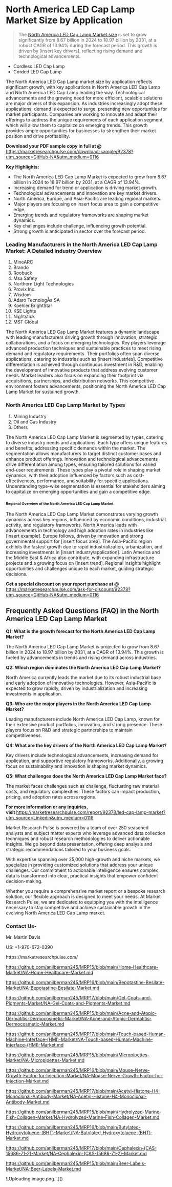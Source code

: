<h1>North America LED Cap Lamp Market&nbsp;Size by Application</h1><blockquote><p>The <a href="https://marketresearchpulse.com/download-sample/92378?utm_source=GitHub-NA&amp;utm_medium=0116">North America LED Cap Lamp Market size</a> is set to grow significantly from 8.67 billion in 2024 to 18.97 billion by 2031, at a robust CAGR of 13.94% during the forecast period. This growth is driven by [insert key drivers], reflecting rising demand and technological advancements.</p></blockquote><ul><li>Cordless LED Cap Lamp<li> Corded LED Cap Lamp</li></ul><p>The North America LED Cap Lamp market size by application reflects significant growth, with key applications in North America LED Cap Lamp and North America LED Cap Lamp leading the way. Technological advancements and the growing need for more efficient, scalable solutions are major drivers of this expansion. As industries increasingly adopt these applications, demand is expected to surge, presenting new opportunities for market participants. Companies are working to innovate and adapt their offerings to address the unique requirements of each application segment, which will allow them to capitalize on emerging trends. This growth provides ample opportunities for businesses to strengthen their market position and drive profitability.</p><p><strong>Download your PDF sample copy in full at @ </strong><a href="https://marketresearchpulse.com/download-sample/92378?utm_source=GitHub-NA&amp;utm_medium=0116">https://marketresearchpulse.com/download-sample/92378?utm_source=GitHub-NA&amp;utm_medium=0116</a></p><p><strong>Key Highlights: </strong></p><ul><li>The North America LED Cap Lamp Market is expected to grow from 8.67 billion in 2024 to 18.97 billion by 2031, at a CAGR of 13.94%.</li><li>Increasing demand for trend or application is driving market growth.</li><li>Technological advancements and innovation are key market drivers.</li><li>North America, Europe, and Asia-Pacific are leading regional markets.</li><li>Major players are focusing on insert focus area to gain a competitive edge.</li><li>Emerging trends and regulatory frameworks are shaping market dynamics.</li><li>Key challenges include challenge, influencing growth potential.</li><li>Strong growth is anticipated in sector over the forecast period.</li></ul><h3>Leading Manufacturers in the North America LED Cap Lamp Market: A Detailed Industry Overview</h3><ol><li>MineARC</li><li>Brando</li><li>Roobuck</li><li>Msa Safety</li><li>Northern Light Technologies</li><li>Provix Inc.</li><li>Wisdom</li><li>Adaro TecnologÃ­a SA</li><li>Koehler BrightStar</li><li>KSE Lights</li><li>Nightstick</li><li>MST Global</li></ol><div class="flex max-w-full flex-col flex-grow"><div class="min-h-8 text-message flex w-full flex-col items-end gap-2 whitespace-normal break-words [.text-message+&amp;]:mt-5" dir="auto" data-message-author-role="assistant" data-message-id="fd8432e4-4910-450d-b182-61b7bfb0a01f" data-message-model-slug="gpt-4o"><div class="flex w-full flex-col gap-1 empty:hidden first:pt-[3px]"><div class="markdown prose w-full break-words dark:prose-invert light"><p>The North America LED Cap Lamp Market features a dynamic landscape with leading manufacturers driving growth through innovation, strategic collaborations, and a focus on emerging technologies. Key players leverage advanced production techniques and sustainable practices to meet rising demand and regulatory requirements. Their portfolios often span diverse applications, catering to industries such as [insert industries]. Competitive differentiation is achieved through continuous investment in R&amp;D, enabling the development of innovative products that address evolving customer needs. Market leaders also focus on expanding their footprint via acquisitions, partnerships, and distribution networks. This competitive environment fosters advancements, positioning the North America LED Cap Lamp Market for sustained growth.</p></div></div></div></div><h3>North America LED Cap Lamp Market by Types</h3><ol><li>Mining Industry<li> Oil and Gas Industry<li> Others</li></ol><div class="flex max-w-full flex-col flex-grow"><div class="min-h-8 text-message flex w-full flex-col items-end gap-2 whitespace-normal break-words [.text-message+&amp;]:mt-5" dir="auto" data-message-author-role="assistant" data-message-id="084470be-0bb7-4664-bddf-5156b4f41249" data-message-model-slug="gpt-4o-mini"><div class="flex w-full flex-col gap-1 empty:hidden first:pt-[3px]"><div class="markdown prose w-full break-words dark:prose-invert light"><p>The North America LED Cap Lamp Market is segmented by types, catering to diverse industry needs and applications. Each type offers unique features and benefits, addressing specific demands within the market. The segmentation allows manufacturers to target distinct customer bases and enhance product offerings. Innovation and technological advancements drive differentiation among types, ensuring tailored solutions for varied end-user requirements. These types play a pivotal role in shaping market dynamics, with their adoption influenced by factors such as cost-effectiveness, performance, and suitability for specific applications. Understanding type-wise segmentation is essential for stakeholders aiming to capitalize on emerging opportunities and gain a competitive edge.</p></div></div></div></div><h3><span style="font-size: 11px;">Regional Overview of the North America LED Cap Lamp Market</span></h3><div class="flex max-w-full flex-col flex-grow"><div class="min-h-8 text-message flex w-full flex-col items-end gap-2 whitespace-normal break-words [.text-message+&amp;]:mt-5" dir="auto" data-message-author-role="assistant" data-message-id="e9038762-ce64-4e30-91c9-9bd413514231" data-message-model-slug="gpt-4o-mini"><div class="flex w-full flex-col gap-1 empty:hidden first:pt-[3px]"><div class="markdown prose w-full break-words dark:prose-invert light"><p>The North America LED Cap Lamp Market demonstrates varying growth dynamics across key regions, influenced by economic conditions, industrial activity, and regulatory frameworks. North America leads with advancements in technology and high adoption rates in industries like [insert example]. Europe follows, driven by innovation and strong governmental support for [insert focus area]. The Asia-Pacific region exhibits the fastest growth due to rapid industrialization, urbanization, and increasing investments in [insert industry/application]. Latin America and the Middle East &amp; Africa also contribute, with expanding infrastructure projects and a growing focus on [insert trend]. Regional insights highlight opportunities and challenges unique to each market, guiding strategic decisions.</p></div></div></div></div><p><strong>Get a special discount on your report purchase at @ </strong><a href="https://marketresearchpulse.com/ask-for-discount/92378?utm_source=GitHub-NA&amp;utm_medium=0116">https://marketresearchpulse.com/ask-for-discount/92378?utm_source=GitHub-NA&amp;utm_medium=0116</a></p><h2>Frequently Asked Questions (FAQ) in the North America LED Cap Lamp Market</h2><p><strong>Q1: What is the growth forecast for the North America LED Cap Lamp Market?</strong></p><p>The North America LED Cap Lamp Market is projected to grow from 8.67 billion in 2024 to 18.97 billion by 2031, at a CAGR of 13.94%. This growth is fueled by advancements in trends and rising demand across industries.</p><p><strong>Q2: Which region dominates the North America LED Cap Lamp Market?</strong></p><p>North America currently leads the market due to its robust industrial base and early adoption of innovative technologies. However, Asia-Pacific is expected to grow rapidly, driven by industrialization and increasing investments in application.</p><p><strong>Q3: Who are the major players in the North America LED Cap Lamp Market?</strong></p><p>Leading manufacturers include North America LED Cap Lamp, known for their extensive product portfolios, innovation, and strong presence. These players focus on R&amp;D and strategic partnerships to maintain competitiveness.</p><p><strong>Q4: What are the key drivers of the North America LED Cap Lamp Market?</strong></p><p>Key drivers include technological advancements, increasing demand for application, and supportive regulatory frameworks. Additionally, a growing focus on sustainability and innovation is shaping market dynamics.</p><p><strong>Q5: What challenges does the North America LED Cap Lamp Market face?</strong></p><p>The market faces challenges such as challenge, fluctuating raw material costs, and regulatory complexities. These factors can impact production, pricing, and adoption rates across regions.</p><p><strong>For more information or any inquiries, visit&nbsp;</strong><a href="https://marketresearchpulse.com/report/92378/led-cap-lamp-market?utm_source=Linkedin&utm_medium=0116">https://marketresearchpulse.com/report/92378/led-cap-lamp-market?utm_source=Linkedin&utm_medium=0116</a></p><p>Market Research Pulse is powered by a team of over 250 seasoned analysts and subject matter experts who leverage advanced data collection techniques and robust research methodologies to deliver actionable insights. We go beyond data presentation, offering deep analysis and strategic recommendations tailored to your business goals.</p><p>With expertise spanning over 25,000 high-growth and niche markets, we specialize in providing customized solutions that address your unique challenges. Our commitment to actionable intelligence ensures complex data is transformed into clear, practical insights that empower confident decision-making.</p><p>Whether you require a comprehensive market report or a bespoke research solution, our flexible approach is designed to meet your needs. At Market Research Pulse, we are dedicated to equipping you with the intelligence necessary to stay competitive and achieve sustainable growth in the evolving North America LED Cap Lamp market.</p><h3><strong>Contact Us-</strong></h3><p>Mr. Martin Davis</p><p>US: +1-970-672-0390</p><p>https://marketresearchpulse.com/</p><p><a href="https://github.com/anilberman245/MRP15/blob/main/Home-Healthcare-Market/NA-Home-Healthcare-Market.md">https://github.com/anilberman245/MRP15/blob/main/Home-Healthcare-Market/NA-Home-Healthcare-Market.md</a></p><p><a href="https://github.com/anilberman245/MRP16/blob/main/Bepotastine-Besilate-Market/NA-Bepotastine-Besilate-Market.md">https://github.com/anilberman245/MRP16/blob/main/Bepotastine-Besilate-Market/NA-Bepotastine-Besilate-Market.md</a></p><p><a href="https://github.com/anilberman245/MRP17/blob/main/Gel-Coats-and-Pigments-Market/NA-Gel-Coats-and-Pigments-Market.md">https://github.com/anilberman245/MRP17/blob/main/Gel-Coats-and-Pigments-Market/NA-Gel-Coats-and-Pigments-Market.md</a></p><p><a href="https://github.com/anilberman245/MRP15/blob/main/Acne-and-Atopic-Dermatitis-Dermocosmetic-Market/NA-Acne-and-Atopic-Dermatitis-Dermocosmetic-Market.md">https://github.com/anilberman245/MRP15/blob/main/Acne-and-Atopic-Dermatitis-Dermocosmetic-Market/NA-Acne-and-Atopic-Dermatitis-Dermocosmetic-Market.md</a></p><p><a href="https://github.com/anilberman245/MRP17/blob/main/Touch-based-Human-Machine-Interface-(HMI)-Market/NA-Touch-based-Human-Machine-Interface-(HMI)-Market.md">https://github.com/anilberman245/MRP17/blob/main/Touch-based-Human-Machine-Interface-(HMI)-Market/NA-Touch-based-Human-Machine-Interface-(HMI)-Market.md</a></p><p><a href="https://github.com/anilberman245/MRP15/blob/main/Micropipettes-Market/NA-Micropipettes-Market.md">https://github.com/anilberman245/MRP15/blob/main/Micropipettes-Market/NA-Micropipettes-Market.md</a></p><p><a href="https://github.com/anilberman245/MRP16/blob/main/Mouse-Nerve-Growth-Factor-for-Injection-Market/NA-Mouse-Nerve-Growth-Factor-for-Injection-Market.md">https://github.com/anilberman245/MRP16/blob/main/Mouse-Nerve-Growth-Factor-for-Injection-Market/NA-Mouse-Nerve-Growth-Factor-for-Injection-Market.md</a></p><p><a href="https://github.com/anilberman245/MRP17/blob/main/Acetyl-Histone-H4-Monoclonal-Antibody-Market/NA-Acetyl-Histone-H4-Monoclonal-Antibody-Market.md">https://github.com/anilberman245/MRP17/blob/main/Acetyl-Histone-H4-Monoclonal-Antibody-Market/NA-Acetyl-Histone-H4-Monoclonal-Antibody-Market.md</a></p><p><a href="https://github.com/anilberman245/MRP15/blob/main/Hydrolyzed-Marine-Fish-Collagen-Market/NA-Hydrolyzed-Marine-Fish-Collagen-Market.md">https://github.com/anilberman245/MRP15/blob/main/Hydrolyzed-Marine-Fish-Collagen-Market/NA-Hydrolyzed-Marine-Fish-Collagen-Market.md</a></p><p><a href="https://github.com/anilberman245/MRP16/blob/main/Butylated-Hydroxytoluene-(BHT)-Market/NA-Butylated-Hydroxytoluene-(BHT)-Market.md">https://github.com/anilberman245/MRP16/blob/main/Butylated-Hydroxytoluene-(BHT)-Market/NA-Butylated-Hydroxytoluene-(BHT)-Market.md</a></p><p><a href="https://github.com/anilberman245/MRP17/blob/main/Cephalexin-(CAS-15686-71-2)-Market/NA-Cephalexin-(CAS-15686-71-2)-Market.md">https://github.com/anilberman245/MRP17/blob/main/Cephalexin-(CAS-15686-71-2)-Market/NA-Cephalexin-(CAS-15686-71-2)-Market.md</a></p><p><a href="https://github.com/anilberman245/MRP15/blob/main/Beer-Labels-Market/NA-Beer-Labels-Market.md">https://github.com/anilberman245/MRP15/blob/main/Beer-Labels-Market/NA-Beer-Labels-Market.md</a></p>
![Uploading image.png…]()
